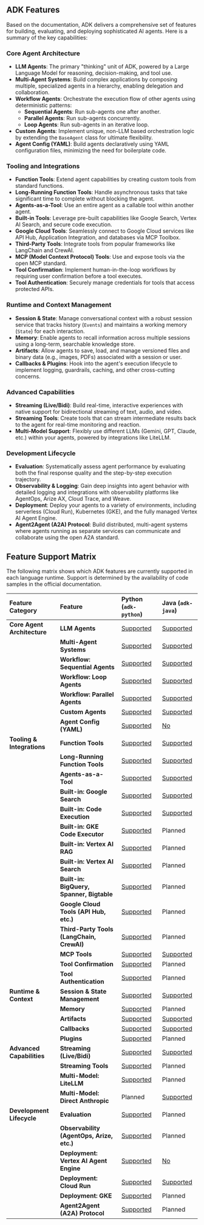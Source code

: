 ## ADK Features

Based on the documentation, ADK delivers a comprehensive set of features for building, evaluating, and deploying sophisticated AI agents. Here is a summary of the key capabilities:

### Core Agent Architecture
*   **LLM Agents**: The primary "thinking" unit of ADK, powered by a Large Language Model for reasoning, decision-making, and tool use.
*   **Multi-Agent Systems**: Build complex applications by composing multiple, specialized agents in a hierarchy, enabling delegation and collaboration.
*   **Workflow Agents**: Orchestrate the execution flow of other agents using deterministic patterns:
    *   **Sequential Agents**: Run sub-agents one after another.
    *   **Parallel Agents**: Run sub-agents concurrently.
    *   **Loop Agents**: Run sub-agents in an iterative loop.
*   **Custom Agents**: Implement unique, non-LLM based orchestration logic by extending the `BaseAgent` class for ultimate flexibility.
*   **Agent Config (YAML)**: Build agents declaratively using YAML configuration files, minimizing the need for boilerplate code.

### Tooling and Integrations
*   **Function Tools**: Extend agent capabilities by creating custom tools from standard functions.
*   **Long-Running Function Tools**: Handle asynchronous tasks that take significant time to complete without blocking the agent.
*   **Agents-as-a-Tool**: Use an entire agent as a callable tool within another agent.
*   **Built-in Tools**: Leverage pre-built capabilities like Google Search, Vertex AI Search, and secure code execution.
*   **Google Cloud Tools**: Seamlessly connect to Google Cloud services like API Hub, Application Integration, and databases via MCP Toolbox.
*   **Third-Party Tools**: Integrate tools from popular frameworks like LangChain and CrewAI.
*   **MCP (Model Context Protocol) Tools**: Use and expose tools via the open MCP standard.
*   **Tool Confirmation**: Implement human-in-the-loop workflows by requiring user confirmation before a tool executes.
*   **Tool Authentication**: Securely manage credentials for tools that access protected APIs.

### Runtime and Context Management
*   **Session & State**: Manage conversational context with a robust session service that tracks history (`Events`) and maintains a working memory (`State`) for each interaction.
*   **Memory**: Enable agents to recall information across multiple sessions using a long-term, searchable knowledge store.
*   **Artifacts**: Allow agents to save, load, and manage versioned files and binary data (e.g., images, PDFs) associated with a session or user.
*   **Callbacks & Plugins**: Hook into the agent's execution lifecycle to implement logging, guardrails, caching, and other cross-cutting concerns.

### Advanced Capabilities
*   **Streaming (Live/Bidi)**: Build real-time, interactive experiences with native support for bidirectional streaming of text, audio, and video.
*   **Streaming Tools**: Create tools that can stream intermediate results back to the agent for real-time monitoring and reaction.
*   **Multi-Model Support**: Flexibly use different LLMs (Gemini, GPT, Claude, etc.) within your agents, powered by integrations like LiteLLM.

### Development Lifecycle
*   **Evaluation**: Systematically assess agent performance by evaluating both the final response quality and the step-by-step execution trajectory.
*   **Observability & Logging**: Gain deep insights into agent behavior with detailed logging and integrations with observability platforms like AgentOps, Arize AX, Cloud Trace, and Weave.
*   **Deployment**: Deploy your agents to a variety of environments, including serverless (Cloud Run), Kubernetes (GKE), and the fully managed Vertex AI Agent Engine.
*   **Agent2Agent (A2A) Protocol**: Build distributed, multi-agent systems where agents running as separate services can communicate and collaborate using the open A2A standard.

## Feature Support Matrix

The following matrix shows which ADK features are currently supported in each language runtime. Support is determined by the availability of code samples in the official documentation.

| Feature Category | Feature | Python (`adk-python`) | Java (`adk-java`) |
| :--- | :--- | :--- | :--- |
| **Core Agent Architecture** | **LLM Agents** | [Supported](https://google.github.io/adk-docs/agents/llm-agents/#defining-the-agents-identity-and-purpose) | [Supported](https://google.github.io/adk-docs/agents/llm-agents/#defining-the-agents-identity-and-purpose) |
| | **Multi-Agent Systems** | [Supported](https://google.github.io/adk-docs/agents/multi-agents/#agent-hierarchy-parent-agent-sub-agents) | [Supported](https://google.github.io/adk-docs/agents/multi-agents/#agent-hierarchy-parent-agent-sub-agents) |
| | **Workflow: Sequential Agents** | [Supported](https://google.github.io/adk-docs/agents/workflow-agents/sequential-agents/#full-example-code-development-pipeline) | [Supported](https://google.github.io/adk-docs/agents/workflow-agents/sequential-agents/#full-example-code-development-pipeline) |
| | **Workflow: Loop Agents** | [Supported](https://google.github.io/adk-docs/agents/workflow-agents/loop-agents/#full-example-iterative-document-improvement) | [Supported](https://google.github.io/adk-docs/agents/workflow-agents/loop-agents/#full-example-iterative-document-improvement) |
| | **Workflow: Parallel Agents** | [Supported](https://google.github.io/adk-docs/agents/workflow-agents/parallel-agents/#full-example-parallel-web-research) | [Supported](https://google.github.io/adk-docs/agents/workflow-agents/parallel-agents/#full-example-parallel-web-research) |
| | **Custom Agents** | [Supported](https://google.github.io/adk-docs/agents/custom-agents/#part-1-simplified-custom-agent-initialization) | [Supported](https://google.github.io/adk-docs/agents/custom-agents/#part-1-simplified-custom-agent-initialization) |
| | **Agent Config (YAML)** | [Supported](https://google.github.io/adk-docs/agents/config/#build-an-agent) | [No](https://google.github.io/adk-docs/agents/config/#known-limitations) |
| **Tooling & Integrations** | **Function Tools** | [Supported](https://google.github.io/adk-docs/tools/function-tools/#example) | [Supported](https://google.github.io/adk-docs/tools/function-tools/#example) |
| | **Long-Running Function Tools** | [Supported](https://google.github.io/adk-docs/tools/function-tools/#creating-the-tool) | [Supported](https://google.github.io/adk-docs/tools/function-tools/#creating-the-tool) |
| | **Agents-as-a-Tool** | [Supported](https://google.github.io/adk-docs/tools/function-tools/#example) | [Supported](https://google.github.io/adk-docs/tools/function-tools/#example) |
| | **Built-in: Google Search** | [Supported](https://google.github.io/adk-docs/tools/built-in-tools/#google-search) | [Supported](https://google.github.io/adk-docs/tools/built-in-tools/#google-search) |
| | **Built-in: Code Execution** | [Supported](https://google.github.io/adk-docs/tools/built-in-tools/#code-execution) | [Supported](https://google.github.io/adk-docs/tools/built-in-tools/#code-execution) |
| | **Built-in: GKE Code Executor** | [Supported](https://google.github.io/adk-docs/tools/built-in-tools/#gke-code-executor) | Planned |
| | **Built-in: Vertex AI RAG** | [Supported](https://google.github.io/adk-docs/tools/built-in-tools/#vertex-ai-rag-engine) | Planned |
| | **Built-in: Vertex AI Search** | [Supported](https://google.github.io/adk-docs/tools/built-in-tools/#vertex-ai-search) | Planned |
| | **Built-in: BigQuery, Spanner, Bigtable** | [Supported](https://google.github.io/adk-docs/tools/built-in-tools/#bigquery) | Planned |
| | **Google Cloud Tools (API Hub, etc.)** | [Supported](https://google.github.io/adk-docs/tools/google-cloud-tools/#apigee-api-hub-tools) | Planned |
| | **Third-Party Tools (LangChain, CrewAI)** | [Supported](https://google.github.io/adk-docs/tools/third-party-tools/#1-using-langchain-tools) | Planned |
| | **MCP Tools** | [Supported](https://google.github.io/adk-docs/tools/mcp-tools/#example-1-file-system-mcp-server) | [Supported](https://google.github.io/adk-docs/tools/mcp-tools/#example-1-file-system-mcp-server) |
| | **Tool Confirmation** | [Supported](https://google.github.io/adk-docs/tools/confirmation/#boolean-confirmation) | Planned |
| | **Tool Authentication** | [Supported](https://google.github.io/adk-docs/tools/authentication/#1-configuring-tools-with-authentication) | Planned |
| **Runtime & Context** | **Session & State Management** | [Supported](https://google.github.io/adk-docs/sessions/session/#example-examining-session-properties) | [Supported](https://google.github.io/adk-docs/sessions/session/#example-examining-session-properties) |
| | **Memory** | [Supported](https://google.github.io/adk-docs/sessions/memory/#example-adding-and-searching-memory) | Planned |
| | **Artifacts** | [Supported](https://google.github.io/adk-docs/artifacts/#what-are-artifacts) | [Supported](https://google.github.io/adk-docs/artifacts/#what-are-artifacts) |
| | **Callbacks** | [Supported](https://google.github.io/adk-docs/callbacks/types-of-callbacks/#before-agent-callback) | [Supported](https://google.github.io/adk-docs/callbacks/types-of-callbacks/#before-agent-callback) |
| | **Plugins** | [Supported](https://google.github.io/adk-docs/plugins/#define-and-register-plugins) | Planned |
| **Advanced Capabilities** | **Streaming (Live/Bidi)** | [Supported](https://google.github.io/adk-docs/get-started/streaming/quickstart-streaming/#2-project-structure) | [Supported](https://google.github.io/adk-docs/get-started/streaming/quickstart-streaming-java/#creating-an-agent) |
| | **Streaming Tools** | [Supported](https://google.github.io/adk-docs/streaming/streaming-tools/) | Planned |
| | **Multi-Model: LiteLLM** | [Supported](https://google.github.io/adk-docs/agents/models/#using-cloud-proprietary-models-via-litellm) | Planned |
| | **Multi-Model: Direct Anthropic** | Planned | [Supported](https://google.github.io/adk-docs/agents/models/#using-anthropic-models) |
| **Development Lifecycle** | **Evaluation** | [Supported](https://google.github.io/adk-docs/evaluate/#how-evaluation-works-with-the-adk) | Planned |
| | **Observability (AgentOps, Arize, etc.)** | [Supported](https://google.github.io/adk-docs/observability/agentops/) | Planned |
| | **Deployment: Vertex AI Agent Engine** | [Supported](https://google.github.io/adk-docs/deploy/agent-engine/#standard-deployment) | [No](https://google.github.io/adk-docs/deploy/agent-engine/) |
| | **Deployment: Cloud Run** | [Supported](https://google.github.io/adk-docs/deploy/cloud-run/#deployment-commands) | [Supported](https://google.github.io/adk-docs/deploy/cloud-run/#deployment-commands) |
| | **Deployment: GKE** | [Supported](https://google.github.io/adk-docs/deploy/gke/#option-1-manual-deployment-using-gcloud-and-kubectl) | Planned |
| | **Agent2Agent (A2A) Protocol** | [Supported](https://google.github.io/adk-docs/a2a/quickstart-consuming/#getting-the-sample-code) | Planned |